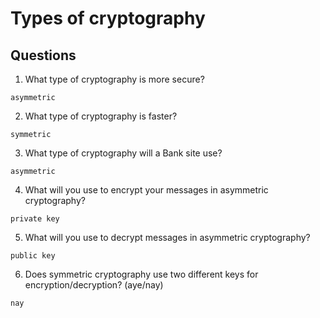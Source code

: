 # Types of cryptography

## Questions
1. What type of cryptography is more secure?
```
asymmetric
```

2. What type of cryptography is faster?
```
symmetric
```

3. What type of cryptography will a Bank site use?
```
asymmetric
```

4. What will you use to encrypt your messages in asymmetric cryptography?
```
private key
```

5. What will you use to decrypt messages in asymmetric cryptography?
```
public key
```

6. Does symmetric cryptography use two different keys for encryption/decryption? (aye/nay)
```
nay
```